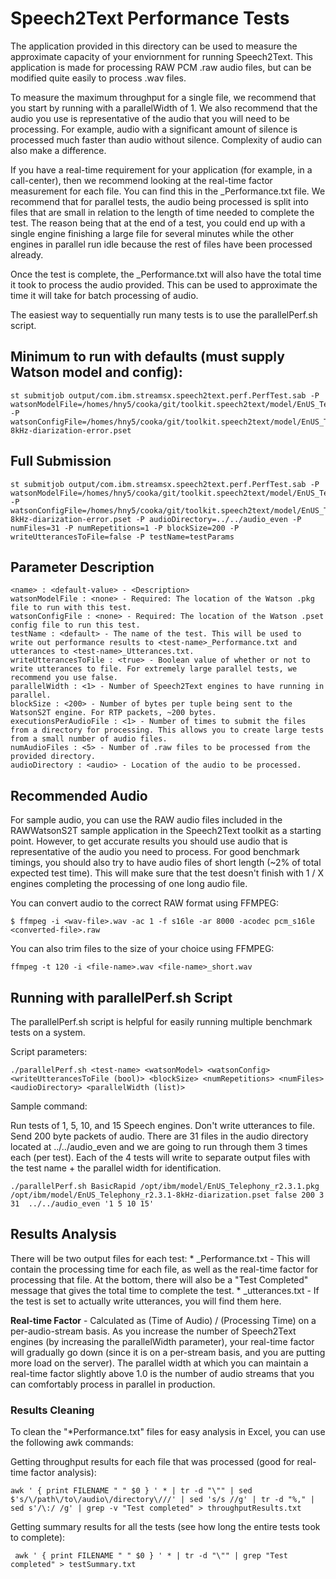 # Speech2Text Performance Tests

The application provided in this directory can be used to measure the approximate capacity of your enviornment 
for running Speech2Text. This application is made for processing RAW PCM .raw audio files, but can 
be modified quite easily to process .wav files. 

To measure the maximum throughput for a single file, we recommend that you start by running 
with a parallelWidth of 1. We also recommend that the audio you use is representative of the 
audio that you will need to be processing. For example, audio with a significant amount of silence
is processed much faster than audio without silence. Complexity of audio can also make a difference. 

If you have a real-time requirement for your application (for example, in a call-center), then we 
recommend looking at the real-time factor measurement for each file. You can find this in the 
<test-name>_Performance.txt file. We recommend that for parallel tests, the audio being processed 
is split into files that are small in relation to the length of time needed to complete the test. 
The reason being that at the end of a test, you could end up with a single engine finishing a large 
file for several minutes while the other engines in parallel run idle because the rest of files have been
processed already. 

Once the test is complete, the  <test-name>_Performance.txt will also have the total time it took to process
the audio provided. This can be used to approximate the time it will take for batch processing of audio. 

The easiest way to sequentially run many tests is to use the parallelPerf.sh script. 

## Minimum to run with defaults (must supply Watson model and config): 
	st submitjob output/com.ibm.streamsx.speech2text.perf.PerfTest.sab -P watsonModelFile=/homes/hny5/cooka/git/toolkit.speech2text/model/EnUS_Telephony_r2.2.3.pkg -P watsonConfigFile=/homes/hny5/cooka/git/toolkit.speech2text/model/EnUS_Telephony_r2.2.3-8kHz-diarization-error.pset

## Full Submission
	st submitjob output/com.ibm.streamsx.speech2text.perf.PerfTest.sab -P watsonModelFile=/homes/hny5/cooka/git/toolkit.speech2text/model/EnUS_Telephony_r2.2.3.pkg -P watsonConfigFile=/homes/hny5/cooka/git/toolkit.speech2text/model/EnUS_Telephony_r2.2.3-8kHz-diarization-error.pset -P audioDirectory=../../audio_even -P numFiles=31 -P numRepetitions=1 -P blockSize=200 -P writeUtterancesToFile=false -P testName=testParams

## Parameter Description

	<name> : <default-value> - <Description>
	watsonModelFile : <none> - Required: The location of the Watson .pkg file to run with this test. 
	watsonConfigFile : <none> - Required: The location of the Watson .pset config file to run this test. 
	testName : <default> - The name of the test. This will be used to write out performance results to <test-name>_Performance.txt and utterances to <test-name>_Utterances.txt. 
	writeUtterancesToFile : <true> - Boolean value of whether or not to write utterances to file. For extremely large parallel tests, we recommend you use false.  
	parallelWidth : <1> - Number of Speech2Text engines to have running in parallel. 
	blockSize : <200> - Number of bytes per tuple being sent to the WatsonS2T engine. For RTP packets, ~200 bytes. 
	executionsPerAudioFile : <1> - Number of times to submit the files from a directory for processing. This allows you to create large tests from a small number of audio files. 
	numAudioFiles : <5> - Number of .raw files to be processed from the provided directory. 
	audioDirectory : <audio> - Location of the audio to be processed. 

## Recommended Audio
For sample audio, you can use the RAW audio files included in the RAWWatsonS2T sample application in the Speech2Text toolkit as a starting point. However, to get accurate results you should use audio that is representative of the audio you need to process. For good benchmark timings, you should also try to have audio files of short length (~2% of total expected test time). This will make sure that the test doesn't finish with 1 / X engines completing the processing of one long audio file. 

You can convert audio to the correct RAW format using FFMPEG: 
```
$ ffmpeg -i <wav-file>.wav -ac 1 -f s16le -ar 8000 -acodec pcm_s16le <converted-file>.raw
```
You can also trim files to the size of your choice using FFMPEG: 
```
ffmpeg -t 120 -i <file-name>.wav <file-name>_short.wav
```

## Running with parallelPerf.sh Script
The parallelPerf.sh script is helpful for easily running multiple benchmark tests on a system. 

Script parameters: 
```
./parallelPerf.sh <test-name> <watsonModel> <watsonConfig> <writeUtterancesToFile (bool)> <blockSize> <numRepetitions> <numFiles> <audioDirectory> <parallelWidth (list)>
```

Sample command: 

Run tests of 1, 5, 10, and 15 Speech engines. Don't write utterances to file. Send 200 byte packets of audio. There are 31 files in the audio directory located at ../../audio_even and we are going to run through them 3 times each (per test). Each of the 4 tests will write to separate output files with the test name + the parallel width for identification. 
```
./parallelPerf.sh BasicRapid /opt/ibm/model/EnUS_Telephony_r2.3.1.pkg /opt/ibm/model/EnUS_Telephony_r2.3.1-8kHz-diarization.pset false 200 3 31  ../../audio_even '1 5 10 15'
```

## Results Analysis
There will be two output files for each test: 
	* <test-name>_Performance.txt - This will contain the processing time for each file, as well as the real-time factor for processing that file. 
	At the bottom, there will also be a "Test Completed" message that gives the total time to complete the test. 
	* <test-name>_utterances.txt - If the test is set to actually write utterances, you will find them here. 
	
**Real-time Factor** - Calculated as (Time of Audio) / (Processing Time) on a per-audio-stream basis. As you increase the 
number of Speech2Text engines (by increasing the parallelWidth parameter), your real-time factor will gradually go down 
(since it is on a per-stream basis, and you are putting more load on the server). The parallel width at which you can 
maintain a real-time factor slightly above 1.0 is the number of audio streams that you can comfortably process in 
parallel in production. 

### Results Cleaning

To clean the "\*Performance.txt" files for easy analysis in Excel, you can use the following awk commands: 

Getting throughput results for each file that was processed (good for real-time factor analysis): 
```
awk ' { print FILENAME " " $0 } ' * | tr -d "\"" | sed $'s/\/path\/to\/audio\/directory\///' | sed 's/s //g' | tr -d "%," | sed s'/\:/ /g' | grep -v "Test completed" > throughputResults.txt
```

Getting summary results for all the tests (see how long the entire tests took to complete): 
```
 awk ' { print FILENAME " " $0 } ' * | tr -d "\"" | grep "Test completed" > testSummary.txt
```
